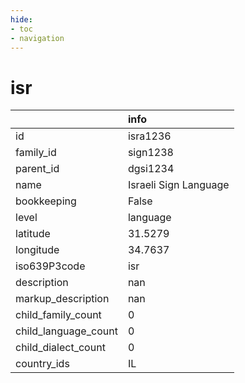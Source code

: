 ```yaml
---
hide:
- toc
- navigation
---
```

# isr
|                      | info                  |
|:---------------------|:----------------------|
| id                   | isra1236              |
| family_id            | sign1238              |
| parent_id            | dgsi1234              |
| name                 | Israeli Sign Language |
| bookkeeping          | False                 |
| level                | language              |
| latitude             | 31.5279               |
| longitude            | 34.7637               |
| iso639P3code         | isr                   |
| description          | nan                   |
| markup_description   | nan                   |
| child_family_count   | 0                     |
| child_language_count | 0                     |
| child_dialect_count  | 0                     |
| country_ids          | IL                    |